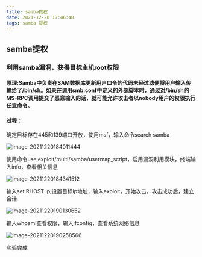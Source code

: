 ```yaml
---
title: samba提权
date: 2021-12-20 17:46:48
tags: samba 提权
---
```


## samba提权

### 利用samba漏洞，获得目标主机root权限

#### 原理:Samba中负责在SAM数据库更新用户口令的代码未经过滤便将用户输入传输给了/bin/sh。如果在调用smb.conf中定义的外部脚本时，通过对/bin/sh的MS-RPC调用提交了恶意输入的话，就可能允许攻击者以nobody用户的权限执行任意命令。

#### 过程：

确定目标存在445和139端口开放，使用msf，输入命令search samba

![image-20211220184011444](https://gitee.com/oxchang/img-host/raw/master/samba提权/image-20211220184011444.png)

使用命令use exploit/multi/samba/usermap_script，启用漏洞利用模块，终端输入info，查看相关信息

![image-20211220184341512](https://gitee.com/oxchang/img-host/raw/master/samba提权/image-20211220184341512.png)

输入set RHOST ip,设置目标ip地址，输入exploit，开始攻击，攻击成功后，建立会话

![image-20211220190130652](https://gitee.com/oxchang/img-host/raw/master/samba提权/image-20211220190130652.png)

输入whoami查看权限，输入ifconfig，查看系统网络信息

![image-20211220190258566](https://gitee.com/oxchang/img-host/raw/master/samba提权/image-20211220190258566.png)

实验完成

